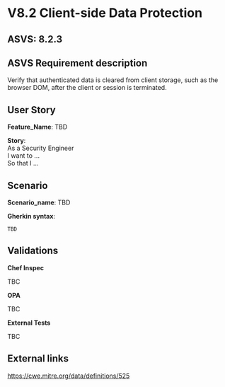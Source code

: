 # V8.2 Client-side Data Protection

## ASVS: 8.2.3

## ASVS Requirement description

Verify that authenticated data is cleared from client storage, such as the
browser DOM, after the client or session is terminated.

## User Story

**Feature_Name**: TBD

**Story**:\
As a Security Engineer\
I want to ...\
So that I ...

## Scenario

**Scenario_name**: TBD

**Gherkin syntax**:

```gherkin
TBD
```

## Validations

**Chef Inspec**

TBC

**OPA**

TBC

**External Tests**

TBC

## External links

<https://cwe.mitre.org/data/definitions/525>
